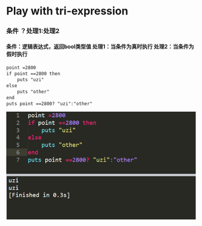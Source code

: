 # Play with tri-expression



### 条件 ？处理1:处理2

#### 条件：逻辑表达式，返回bool类型值 处理1：当条件为**真**时执行 处理2：当条件为**假**时执行

```text
point =2800 
if point ==2800 then
	puts "uzi"
else 
	puts "other"
end
puts point ==2800? "uzi":"other"
```

![tri-expression](../.gitbook/assets/image%20%28151%29.png)

